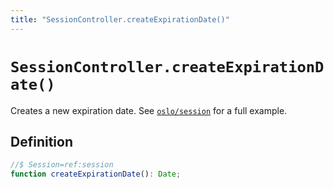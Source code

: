 ```yaml
---
title: "SessionController.createExpirationDate()"
---
```


# `SessionController.createExpirationDate()`

Creates a new expiration date. See [`oslo/session`](/reference/session) for a full example.

## Definition

```ts
//$ Session=ref:session
function createExpirationDate(): Date;
```
